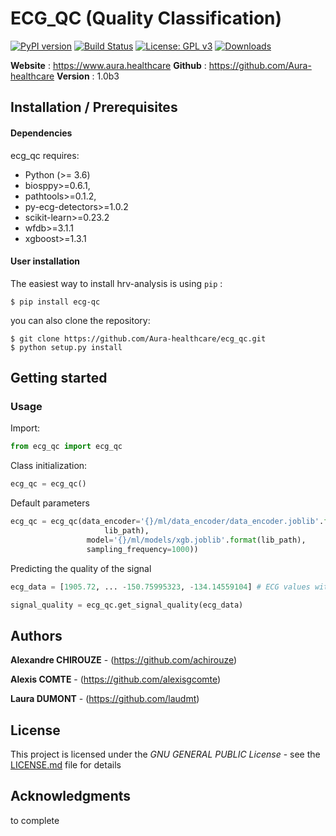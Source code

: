 # ECG_QC (Quality Classification)


[![PyPI version](https://badge.fury.io/py/ecg-qc.svg)](https://badge.fury.io/py/ecg-qc)
[![Build Status](https://travis-ci.com/Aura-healthcare/ecg_qc.svg?branch=main)](https://travis-ci.com/Aura-healthcare/ecg_qc)
[![License: GPL v3](https://img.shields.io/badge/License-GPL%20v3-blue.svg)](https://www.gnu.org/licenses/gpl-3.0)
[![Downloads](https://pepy.tech/badge/ecg-qc)](https://pepy.tech/project/ecg-qc)


**Website** : https://www.aura.healthcare
**Github** : https://github.com/Aura-healthcare
**Version** : 1.0b3

## Installation / Prerequisites

#### Dependencies

ecg_qc requires:

- Python (>= 3.6)
- biosppy>=0.6.1,
- pathtools>=0.1.2,
- py-ecg-detectors>=1.0.2
- scikit-learn>=0.23.2
- wfdb>=3.1.1
- xgboost>=1.3.1

#### User installation

The easiest way to install hrv-analysis is using ``pip`` :

    $ pip install ecg-qc

you can also clone the repository:

    $ git clone https://github.com/Aura-healthcare/ecg_qc.git
    $ python setup.py install


## Getting started

### Usage

Import:

```python
from ecg_qc import ecg_qc
```

Class initialization:

```python
ecg_qc = ecg_qc()
```

Default parameters

```python
ecg_qc = ecg_qc(data_encoder='{}/ml/data_encoder/data_encoder.joblib'.format(
                     lib_path),
                 model='{}/ml/models/xgb.joblib'.format(lib_path),
                 sampling_frequency=1000))
```

Predicting the quality of the signal


```python
ecg_data = [1905.72, ... -150.75995323, -134.14559104] # ECG values with same sampling frequency as class declaration

signal_quality = ecg_qc.get_signal_quality(ecg_data)
```

## Authors

**Alexandre CHIROUZE** - (https://github.com/achirouze)

**Alexis COMTE** - (https://github.com/alexisgcomte)

**Laura DUMONT** - (https://github.com/laudmt)

## License

This project is licensed under the *GNU GENERAL PUBLIC License* - see the [LICENSE.md](https://github.com/Aura-healthcare/ecg_qc/blob/main/LICENSE) file for details


## Acknowledgments

to complete